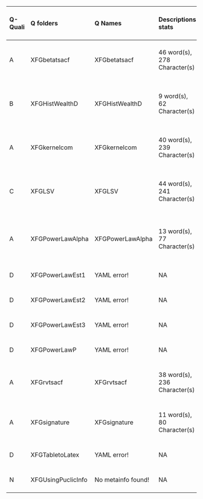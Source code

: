 |Q-Quali |Q folders          |Q Names            |Descriptions stats           |Keywords stats           |Meta Info data fields             |Q Code    |Bad file names                                                                   |
|:-------|:------------------|:------------------|:----------------------------|:------------------------|:---------------------------------|:---------|:--------------------------------------------------------------------------------|
|A       |XFGbetatsacf       |XFGbetatsacf       |46 word(s), 278 Character(s) |7: 7 (standard), 0 (new) |q, p, a, d, k, df, e, s, sa       |ok        |                                                                                 |
|B       |XFGHistWealthD     |XFGHistWealthD     |9 word(s), 62 Character(s)   |6: 4 (standard), 2 (new) |q, p, a, d, k, df, e, i, o, s, sa |ok        |                                                                                 |
|A       |XFGkernelcom       |XFGkernelcom       |40 word(s), 239 Character(s) |6: 6 (standard), 0 (new) |q, p, a, d, k, df, e, s, sa       |ok        |                                                                                 |
|C       |XFGLSV             |XFGLSV             |44 word(s), 241 Character(s) |7: 7 (standard), 0 (new) |q, p, a, d, k, df, e, s, sa       |NOT FOUND |bad Q file names!: Figure 4 Transition Probability.png, Figure3 LSV Leverage.png |
|A       |XFGPowerLawAlpha   |XFGPowerLawAlpha   |13 word(s), 77 Character(s)  |6: 4 (standard), 2 (new) |q, p, a, d, k, df, e, i, o, s, sa |ok        |                                                                                 |
|D       |XFGPowerLawEst1    |YAML error!        |NA                           |0: 0 (standard), 0 (new) |                                  |NOT FOUND |                                                                                 |
|D       |XFGPowerLawEst2    |YAML error!        |NA                           |0: 0 (standard), 0 (new) |                                  |NOT FOUND |                                                                                 |
|D       |XFGPowerLawEst3    |YAML error!        |NA                           |0: 0 (standard), 0 (new) |                                  |NOT FOUND |                                                                                 |
|D       |XFGPowerLawP       |YAML error!        |NA                           |0: 0 (standard), 0 (new) |                                  |NOT FOUND |                                                                                 |
|A       |XFGrvtsacf         |XFGrvtsacf         |38 word(s), 236 Character(s) |7: 7 (standard), 0 (new) |q, p, a, d, k, df, e, s, sa       |ok        |                                                                                 |
|A       |XFGsignature       |XFGsignature       |11 word(s), 80 Character(s)  |5: 5 (standard), 0 (new) |q, p, a, d, k, df, e, s, sa       |ok        |                                                                                 |
|D       |XFGTabletoLatex    |YAML error!        |NA                           |0: 0 (standard), 0 (new) |                                  |NOT FOUND |                                                                                 |
|N       |XFGUsingPuclicInfo |No metainfo found! |NA                           |0: 0 (standard), 0 (new) |                                  |NOT FOUND |                                                                                 |
